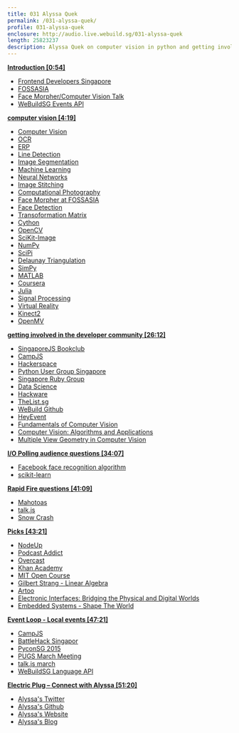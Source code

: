 ```yaml
---
title: 031 Alyssa Quek
permalink: /031-alyssa-quek/
profile: 031-alyssa-quek
enclosure: http://audio.live.webuild.sg/031-alyssa-quek
length: 25823237
description: Alyssa Quek on computer vision in python and getting involved in the developer community.
---
```


**[Introduction [0:54]](#t=0:54)**

- [Frontend Developers Singapore](http://feds.strikingly.com/)
- [FOSSASIA](http://fossasia.org/)
- [Face Morpher/Computer Vision Talk](https://www.youtube.com/watch?v=pjA7c2N5w8g)
- [WeBuildSG Events API](https://webuild.sg/api/v1/events)

**[computer vision [4:19]](#t=4:19)**

- [Computer Vision](http://en.wikipedia.org/wiki/Computer_vision)
- [OCR](http://en.wikipedia.org/wiki/Optical_character_recognition)
- [ERP](http://en.wikipedia.org/wiki/Electronic_Road_Pricing)
- [Line Detection](http://homepages.inf.ed.ac.uk/rbf/HIPR2/linedet.htm)
- [Image Segmentation](http://en.wikipedia.org/wiki/Image_segmentation)
- [Machine Learning](http://en.wikipedia.org/wiki/Machine_learning)
- [Neural Networks](http://en.wikipedia.org/wiki/Artificial_neural_network)
- [Image Stitching](http://en.wikipedia.org/wiki/Image_stitching)
- [Computational Photography](http://en.wikipedia.org/wiki/Computational_photography)
- [Face Morpher at FOSSASIA](http://alyssaq.github.io/face_morpher_slides/assets/player/KeynoteDHTMLPlayer.html)
- [Face Detection](http://en.wikipedia.org/wiki/Face_detection)
- [Transoformation Matrix](http://en.wikipedia.org/wiki/Transformation_matrix)
- [Cython](http://cython.org/)
- [OpenCV](http://opencv.org/)
- [SciKit-Image](http://scikit-image.org/)
- [NumPy](http://www.numpy.org/)
- [SciPi](http://www.scipy.org/)
- [Delaunay Triangulation](http://en.wikipedia.org/wiki/Delaunay_triangulation)
- [SimPy](https://simpy.readthedocs.org/en/latest/)
- [MATLAB](http://www.mathworks.com/products/matlab/)
- [Coursera](http://coursera.com/)
- [Julia](http://julialang.org/)
- [Signal Processing](http://en.wikipedia.org/wiki/Signal_processing)
- [Virtual Reality](http://en.wikipedia.org/wiki/Virtual_reality)
- [Kinect2](http://www.microsoft.com/en-us/kinectforwindows/develop/)
- [OpenMV](https://www.kickstarter.com/projects/botthoughts/openmv-cam-embedded-machine-vision)

**[getting involved in the developer community [26:12]](#t=26:12)**

- [SingaporeJS Bookclub](http://www.meetup.com/Singapore-JS/)
- [CampJS](http://campjs.com/)
- [Hackerspace](http://hackerspace.sg/)
- [Python User Group Singapore](http://pugs.org.sg/)
- [Singapore Ruby Group](http://www.meetup.com/Singapore-Ruby-Group/)
- [Data Science](http://www.meetup.com/DataScience-SG-Singapore/)
- [Hackware](http://www.meetup.com/Hackware/)
- [TheList.sg](http://thelist.sg/)
- [WeBuild Github](http://github.com/webuildsg)
- [HeyEvent](http://heyevent.com/)
- [Fundamentals of Computer Vision](http://www.cs.ucf.edu/courses/cap6411/book.pdf)
- [Computer Vision: Algorithms and Applications](http://szeliski.org/Book/)
- [Multiple View Geometry in Computer Vision](http://www.robots.ox.ac.uk/~vgg/hzbook/)

**[I/O Polling audience questions [34:07]](#t=34:07)**

- [Facebook face recognition algorithm](https://research.facebook.com/publications/480567225376225/deepface-closing-the-gap-to-human-level-performance-in-face-verification/)
- [scikit-learn](http://scikit-learn.org/stable/)

**[Rapid Fire questions [41:09]](#t=41:09)**

- [Mahotoas](http://luispedro.org/software/mahotas/)
- [talk.js](http://www.meetup.com/Singapore-JS/)
- [Snow Crash](http://en.wikipedia.org/wiki/Snow_Crash)

**[Picks [43:21]](#t=43:21)**

- [NodeUp](http://nodeup.com/)
- [Podcast Addict](https://play.google.com/store/apps/details?id=com.bambuna.podcastaddict&hl=en)
- [Overcast](https://overcast.fm/)
- [Khan Academy](https://www.khanacademy.org/)
- [MIT Open Course](http://ocw.mit.edu/index.htm)
- [Gilbert Strang - Linear Algebra](http://ocw.mit.edu/courses/mathematics/18-06-linear-algebra-spring-2010/)
- [Artoo](http://artoo.io/)
- [Electronic Interfaces: Bridging the Physical and Digital Worlds](https://www.edx.org/course/electronic-interfaces-bridging-physical-uc-berkeleyx-ee40lx)
- [Embedded Systems - Shape The World](https://www.edx.org/course/embedded-systems-shape-world-utaustinx-ut-6-02x)

**[Event Loop - Local events [47:21]](#t=47:21)**

- [CampJS](http://campjs.com/)
- [BattleHack Singapor](https://2015.battlehack.org/singapore)
- [PyconSG 2015](https://pycon.sg/)
- [PUGS March Meeting](http://pugs.org.sg/2015-march-meeting.html)
- [talk.js march](http://www.meetup.com/Singapore-JS/events/221079427/)
- [WeBuildSG Language API](https://webuild.sg/api/v1/repos/javascript)

**[Electric Plug  – Connect with Alyssa [51:20]](#t=51:20)**

- [Alyssa's Twitter](https://twitter.com/alyssaquek)
- [Alyssa's Github](http://github.com/alyssaq)
- [Alyssa's Website](http://www.alyssa.asia/)
- [Alyssa's Blog](http://scriptogr.am/alyssa)


